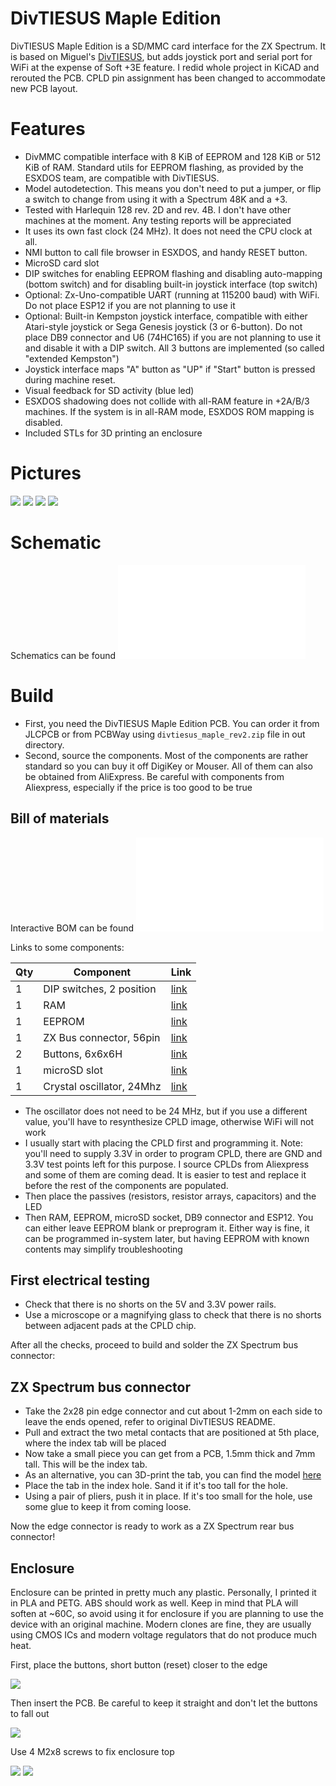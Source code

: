 # DivTIESUS Maple Edition
DivTIESUS Maple Edition is a SD/MMC card interface for the ZX Spectrum. It is based on Miguel's [DivTIESUS](https://github.com/mcleod-ideafix/divtiesus), but adds joystick port and serial port for WiFi at the expense of Soft +3E feature. I redid whole project in KiCAD and rerouted the PCB. CPLD pin assignment has been changed to accommodate new PCB layout.

# Features
- DivMMC compatible interface with 8 KiB of EEPROM and 128 KiB or 512 KiB of RAM. Standard utils for EEPROM flashing, as provided by the ESXDOS team, are compatible with DivTIESUS.
- Model autodetection. This means you don't need to put a jumper, or flip a switch to change from using it with a Spectrum 48K and a +3.
- Tested with Harlequin 128 rev. 2D and rev. 4B. I don't have other machines at the moment. Any testing reports will be appreciated
- It uses its own fast clock (24 MHz). It does not need the CPU clock at all.
- NMI button to call file browser in ESXDOS, and handy RESET button.
- MicroSD card slot
- DIP switches for enabling EEPROM flashing and disabling auto-mapping (bottom switch) and for disabling built-in joystick interface (top switch)
- Optional: Zx-Uno-compatible UART (running at 115200 baud) with WiFi. Do not place ESP12 if you are not planning to use it
- Optional: Built-in Kempston joystick interface, compatible with either Atari-style joystick or Sega Genesis joystick (3 or 6-button). Do not place DB9 connector and U6 (74HC165) if you are not planning to use it and disable it with a DIP switch. All 3 buttons are implemented (so called "extended Kempston")
- Joystick interface maps "A" button as "UP" if "Start" button is pressed during machine reset.
- Visual feedback for SD activity (blue led)
- ESXDOS shadowing does not collide with all-RAM feature in +2A/B/3 machines. If the system is in all-RAM mode, ESXDOS ROM mapping is disabled.
- Included STLs for 3D printing an enclosure

# Pictures
![](pics/top.jpg)
![](pics/bottom.jpg)
![](pics/enclosure_1.jpg)
![](pics/enclosure_2.jpg)

# Schematic

Schematics can be found ![here](out/schematics.pdf)

# Build
- First, you need the DivTIESUS Maple Edition PCB. You can order it from JLCPCB or from PCBWay using `divtiesus_maple_rev2.zip` file in out  directory.
- Second, source the components. Most of the components are rather standard so you can buy it off DigiKey or Mouser. All of them can also be obtained from AliExpress. Be careful with components from Aliexpress, especially if the price is too good to be true

## Bill of materials

Interactive BOM can be found ![here](out/bom/ibom.html)

Links to some components:

|Qty|Component|Link|
|--------|---------|--------|
|1|DIP switches, 2 position|[link](https://www.aliexpress.com/item/33027764033.html)|
|1|RAM|[link](https://www.aliexpress.com/item/1005002495799688.html)|
|1|EEPROM|[link](https://www.aliexpress.com/item/1005003773070206.html)|
|1|ZX Bus connector, 56pin|[link](https://www.aliexpress.com/item/1005002212044956.html)|
|2|Buttons, 6x6x6H|[link](https://www.aliexpress.com/item/1005005129319965.html)|
|1|microSD slot|[link](https://www.aliexpress.com/item/1005006255074403.html)|
|1|Crystal oscillator, 24Mhz|[link](https://www.aliexpress.com/item/1005005879624979.html)|


- The oscillator does not need to be 24 MHz, but if you use a different value, you'll have to resynthesize CPLD image, otherwise WiFi will not work
- I usually start with placing the CPLD first and programming it. Note: you'll need to supply 3.3V in order to program CPLD, there are GND and 3.3V test points left for this purpose. I source CPLDs from Aliexpress and some of them are coming dead. It is easier to test and replace it before the rest of the components are populated.
- Then place the passives (resistors, resistor arrays, capacitors) and the LED
- Then RAM, EEPROM, microSD socket, DB9 connector and ESP12. You can either leave EEPROM blank or preprogram it. Either way is fine, it can be programmed in-system later, but having EEPROM with known contents may simplify troubleshooting

## First electrical testing
- Check that there is no shorts on the 5V and 3.3V power rails.
- Use a microscope or a magnifying glass to check that there is no shorts between adjacent pads at the CPLD chip.

After all the checks, proceed to build and solder the ZX Spectrum bus connector:

## ZX Spectrum bus connector
- Take the 2x28 pin edge connector and cut about 1-2mm on each side to leave the ends opened, refer to original DivTIESUS README.
- Pull and extract the two metal contacts that are positioned at 5th place, where the index tab will be placed
- Now take a small piece you can get from a PCB, 1.5mm thick and 7mm tall. This will be the index tab.
- As an alternative, you can 3D-print the tab, you can find the model [here](https://www.thingiverse.com/thing:6556638)
- Place the tab in the index hole. Sand it if it's too tall for the hole.
- Using a pair of pliers, push it in place. If it's too small for the hole, use some glue to keep it from coming loose.

Now the edge connector is ready to work as a ZX Spectrum rear bus connector!


## Enclosure

Enclosure can be printed in pretty much any plastic. Personally, I printed it in PLA and PETG. ABS should work as well. Keep in mind that PLA will soften at ~60C, so avoid using it for enclosure if you are planning to use the device with an original machine. Modern clones are fine, they are usually using CMOS ICs and modern voltage regulators that do not produce much heat.

First, place the buttons, short button (reset) closer to the edge

![](pics/enclosure_3.jpg)

Then insert the PCB. Be careful to keep it straight and don't let the buttons to fall out

![](pics/enclosure_4.jpg)

Use 4 M2x8 screws to fix enclosure top

![](pics/screws.jpg)
![](pics/enclosure_2.jpg)
